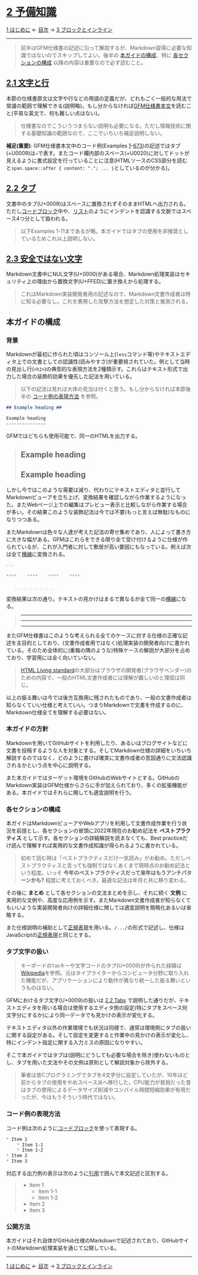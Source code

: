 # [2 予備知識](https://higuma.github.io/github-flabored-markdown/#preliminaries)

[1 はじめに](introduction.md)
← [目次](index.md) →
[3 ブロックとインライン](blocks-and-inlines.md)

------------------------------------------------------------------------

> 前半はGFM仕様書の記述に沿って解説するが、Markdown習得に必要な知識ではないのでスキップしてよい。後半の [本ガイドの構成](#本ガイドの構成)、特に [各セクションの構成](#各セクションの構成) 以降の内容は重要なので必ず読むこと。

## [2.1 文字と行](https://higuma.github.io/github-flabored-markdown/#characters-and-lines)

本節の仕様書原文は文字や行などの用語の定義だが、どれもごく一般的な用法で常識の範囲で理解できる(説明略)。もし分からなければ[GFM仕様書本文](https://higuma.github.io/github-flabored-markdown/#characters-and-lines)を読むこと(平易な英文で、何も難しい点はない)。

> 仕様書なのでこういうつまらない説明も必要になる。ただし情報技術に関する基礎知識の範囲なので、ここでいちいち補足説明しない。

__補足(重要)__: GFM仕様書本文中のコード例(Examples [1](https://higuma.github.io/github-flabored-markdown/#example-1)-[673](https://higuma.github.io/github-flabored-markdown/#example-673))の記述ではタブ(+U0009)は`→`で表す。またコード欄内部のスペース(+U0020)に対してドットが見えるように書式設定を行っていることに注意(HTMLソースのCSS部分を読むと`span.space::after { content: "."; ... }`としているのが分かる)。

## [2.2 タブ](https://higuma.github.io/github-flabored-markdown/#tabs)

文書中のタブ(U+0009)はスペースに置換されずそのままHTMLへ出力される。ただし[コードブロック](fenced-code-blocks.md)中や、[リスト](lists.md)のようにインデントを認識する文脈ではスペース4つ分として扱われる。

> 以下Examples 1-11まであるが略。本ガイドではタブの使用を非推奨としているためこれ以上説明しない。

## [2.3 安全ではない文字](https://higuma.github.io/github-flabored-markdown/#insecure-characters)

Markdown文書中にNUL文字(U+0000)がある場合、Markdown処理実装はセキュリティ上の理由から置換文字(U+FFED)に置き換えから処理する。

> これはMarkdown実装開発者用の記述なので、Markdown文書作成者は特に知る必要なし。これを悪用した攻撃方法を想定した対策と推測される。

## 本ガイドの構成

### 背景

Markdownが最初に作られた頃はコンソール上(`less`コマンド等)やテキストエディタ上での文書としての認識性(読みやすさ)が重要視されていた。例として当時の見出し行(`<h2>`)の典型的な表現方法を2種類示す。これらはテキスト形式で出力した場合の装飾的効果を優先した記法を用いている。

> 以下の記法は見れば大体の見当は付くと思う。もし分からなければ本節後半の [コード例の表現方法](#コード例の表現方法) を参照。

```markdown
## Example heading ##

Example heading
---------------
```

GFMではどちらも使用可能で、同一のHTMLを出力する。

> ## Example heading ##
> 
> Example heading
> ---------------

しかし今ではこのような需要は減り、代わりにテキストエディタと並行してMarkdownビューアを立ち上げ、変換結果を確認しながら作業するようになった。またWebページ上での編集はプレビュー表示と比較しながら作業する場合が多い。その結果このような装飾記法は今では不要(もっと言えば無駄)なものになりつつある。

またMarkdownは色々な人達が考えた記法の寄せ集めであり、人によって書き方に大きな幅がある。GFMはこれらをできる限り全て受け付けるように仕様が作られているが、これが入門者に対して敷居が高い要因にもなっている。例えば次は全て[横線](`<hr>`)に変換される。

```markdown
---

****    ****    ****    ****

   _ _ _ _ _ _ _ _
```

変換結果は次の通り。テキストの見かけはまるで異なるが全て同一の[横線]になる。

> ---
> 
> ****    ****    ****    ****
> 
>    _ _ _ _ _ _ _ _

またGFM仕様書はこのような考えられる全てのケースに対する仕様の正確な記述を主目的としており、(文書作成者用ではなく)処理実装の開発者向けに書かれている。そのため全体的に(重箱の隅のような)特殊ケースの解説が大部分を占めており、学習用には全く向いていない。

> [HTML Living standard](https://html.spec.whatwg.org/multipage/index.html)の大部分はブラウザの開発者(ブラウザベンダー)のための内容で、一般のHTML文書作成者には理解が難しいのと理屈は同じ。

以上の振る舞いは今では後方互換用に残されたものであり、一般の文書作成者は知らなくていい仕様と考えていい。つまりMarkdownで文書を作成するのに、Markdown仕様全てを理解する必要はない。

### 本ガイドの方針

Markdownを用いてGitHubサイトを利用したり、あるいはブログサイトなどに文書を投稿するような人を対象とする。そしてMarkdown仕様の詳細をいちいち解説するのではなく、どのように書けば確実に文書作成者の意図通りに文法認識されるかという点を中心に説明する。

また本ガイドではターゲット環境をGitHubのWebサイトとする。GitHubのMarkdown実装はGFM仕様からさらに手が加えられており、多くの拡張機能がある。本ガイドではそれらに関しても適宜説明を行う。

### 各セクションの構成

本ガイドはMarkdownビューアやWebアプリを利用して文書作成作業を行う状況を前提とし、各セクションの冒頭に2022年現在のお勧め記法を __ベストプラクティス__ として示す。各セクションの詳細解説を読まなくても、Best practiceだけ読んで理解すれば実用的な文書作成知識が得られるように書かれている。

> 初めて読む時は「ベストプラクティスだけ一気読み」がお勧め。ただしベストプラクティスと言っても強制ではなくあくまで現時点のお勧め記法という程度。いっそ __今年のベストプラクティスだって来年はもうアンチパターンかも?__ 程度に考えておくべき。最適な記法は年月と共に移り変わる。

その後に __まとめ__ として各セクションの文法まとめを示し、それに続く __文例__ に実用的な文例や、高度な応用例を示す。またMarkdown文書作成者が知らなくてもいいような実装開発者向けの詳細仕様に関しては適宜説明を簡略化あるいは省略する。

また仕様説明の補助として[正規表現]を用いる。`/.../`の形式で記述し、仕様はJavaScriptの[正規表現]と同じとする。

### タブ文字の扱い

> キーボードの`Tab`キーや文字コードのタブ(U+0009)が作られた経緯は[Wikipedia](https://ja.wikipedia.org/wiki/タブキー)を参照。元はタイプライターからコンピュータ分野に取り入れた機能だが、アプリケーションにより動作が異なり統一した振る舞いというものはない。

GFMにおけるタブ文字(U+0009)の扱いは [2.2 Tabs](#22-tabs) で説明した通りだが、テキストエディタを用いる場合は使用するエディタ側の設定(特にタブをスペース何文字分にするか)により同一データでも見かけの表示が変化する。

テキストエディタ以外の作業環境でも状況は同様で、通常は環境側にタブの扱いに関する設定がある。そして設定を変更すると作業中の見かけの表示が変化し、特にインデント指定に関する入力ミスの原因になりやすい。

そこで本ガイドではタブは(説明にどうしても必要な場合を除き)使わないものとし、タブを用いた文法やその文例は原則として解説対象から除外する。

> 筆者は昔Cプログラミングでタブを4文字分に設定していたが、10年ほど前からタブの使用をやめスペース派へ移行した。CPU能力が貧弱だった昔はタブの使用によるデータサイズ削減やコンパイル時間短縮効果が有用だったが、今はもうそういう時代ではない。

### コード例の表現方法

コード例は次のように[コードブロック](fenced-code-blocks.md)を使って表現する。

```markdown
* Item 1
    * Item 1-1
    * Item 1-2
* Item 2
* Item 3
```

対応する出力例の表示は次のように[引用](block-quotes.md)で囲んで本文記述と区別する。

> * Item 1
>     * Item 1-1
>     * Item 1-2
> * Item 2
> * Item 3

### 公開方法

本ガイドはそれ自体がGitHub仕様のMarkdownで記述されており、GitHubサイトのMarkdown処理実装を通じて公開している。

------------------------------------------------------------------------

[1 はじめに](introduction.md)
← [目次](index.md) →
[3 ブロックとインライン](blocks-and-inlines.md)

[Markdown]: https://ja.wikipedia.org/wiki/Markdown
[正規表現]: https://developer.mozilla.org/ja/docs/Web/JavaScript/Guide/Regular_Expressions
[横線]: thematic-breaks.md
